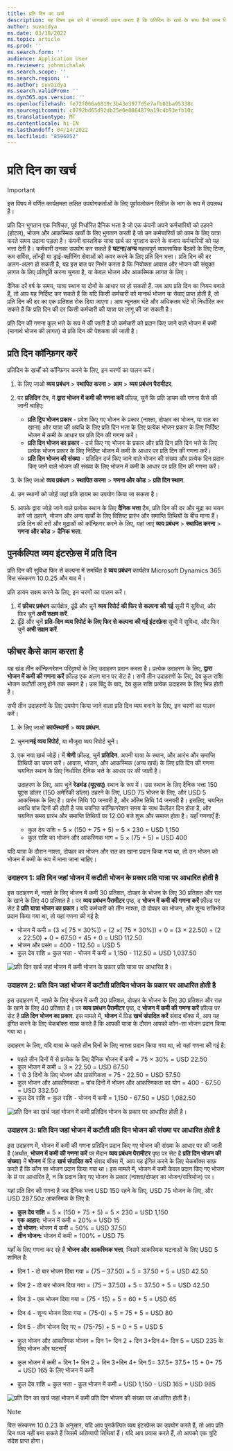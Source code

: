 ```yaml
---
title: प्रति दिन का खर्च
description: यह विषय इस बारे में जानकारी प्रदान करता है कि प्रतिदिन के खर्च के साथ कैसे काम किया जाए।
author: suvaidya
ms.date: 03/18/2022
ms.topic: article
ms.prod: ''
ms.search.form: ''
audience: Application User
ms.reviewer: johnmichalak
ms.search.scope: ''
ms.search.region: ''
ms.author: suvaidya
ms.search.validFrom: ''
ms.dyn365.ops.version: ''
ms.openlocfilehash: fe72f066a6819c3b43e3977d5e7afb01ba95338c
ms.sourcegitcommit: c0792bd65d92db25e0e8864879a19c4b93efb10c
ms.translationtype: MT
ms.contentlocale: hi-IN
ms.lasthandoff: 04/14/2022
ms.locfileid: "8596052"
---
```

# <a name="per-diem-expenses"></a>प्रति दिन का खर्च

> [!IMPORTANT] 
> इस विषय में वर्णित कार्यक्षमता लक्षित उपयोगकर्ताओं के लिए पूर्वावलोकन रिलीज़ के भाग के रूप में उपलब्ध है।

प्रति दिन भुगतान एक निश्चित, पूर्व निर्धारित दैनिक भत्ता है जो एक कंपनी अपने कर्मचारियों को ठहरने (होटल), भोजन और आकस्मिक खर्चों के लिए भुगतान करती है जो उन कर्मचारियों को काम के लिए यात्रा करते समय उठाना पड़ता है। कंपनी वास्तविक यात्रा खर्च का भुगतान करने के बजाय कर्मचारियों को यह भत्ता देती है। कर्मचारी उनका उपयोग कर सकते हैं **घटना/अन्य** महत्वपूर्ण व्यावसायिक बैठकों के लिए टिप्स, रूम सर्विस, लॉन्ड्री या ड्राई-क्लीनिंग सेवाओं को कवर करने के लिए प्रति दिन भत्ता। प्रति दिन की दर अलग-अलग हो सकती है, यह इस बात पर निर्भर करता है कि नियोक्ता आवास और भोजन की संयुक्त लागत के लिए प्रतिपूर्ति करना चुनता है, या केवल भोजन और आकस्मिक लागत के लिए।

दैनिक दरें वर्ष के समय, यात्रा स्थान या दोनों के आधार पर हो सकती हैं. जब आप प्रति दिन का नियम बनाते हैं, तो आप यह निर्दिष्ट कर सकते हैं कि यदि किसी कर्मचारी को मानार्थ भोजन या सेवाएं प्राप्त होती हैं, तो प्रति दिन की दर का एक प्रतिशत रोक दिया जाएगा। आप न्यूनतम घंटे और अधिकतम घंटे भी निर्धारित कर सकते हैं कि प्रति दिन की दर किसी कर्मचारी की यात्रा पर लागू की जा सकती है।

प्रति दिन की गणना कुल भत्ते के रूप में की जाती है जो कर्मचारी को प्रदान किए जाने वाले भोजन में कमी (मानार्थ भोजन की लागत) से प्रति दिन की पेशकश की जाती है।

## <a name="configure-per-diems"></a>प्रति दिन कॉन्फ़िगर करें

प्रतिदिन के खर्चों को कॉन्फ़िगर करने के लिए, इन चरणों का पालन करें।

1. के लिए जाओ **व्यय प्रबंधन** \> **स्थापित करना** \> **आम** \> **व्यय प्रबंधन पैरामीटर**.
2. पर **प्रतिदिन** टैब, में **द्वारा भोजन में कमी की गणना करें** फ़ील्ड, चुनें कि प्रति डायम की गणना कैसे की जानी चाहिए:

    - **प्रति ट्रिप भोजन प्रकार** - प्रवेश किए गए भोजन के प्रकार (नाश्ता, दोपहर का भोजन, या रात का खाना) और यात्रा की अवधि के लिए प्रति दिन भत्ता के लिए प्रत्येक भोजन प्रकार के लिए निर्दिष्ट भोजन में कमी के आधार पर प्रति दिन की गणना करें।
    - **प्रति दिन भोजन का प्रकार** - दर्ज किए गए भोजन के प्रकार और प्रति दिन प्रति दिन भत्ते के लिए प्रत्येक भोजन प्रकार के लिए निर्दिष्ट भोजन में कमी के आधार पर प्रति दिन की गणना करें।
    - **प्रति दिन भोजन की संख्या** - प्रतिदिन दर्ज किए जाने वाले भोजन की संख्या और प्रत्येक दिन प्रदान किए जाने वाले भोजन की संख्या के लिए भोजन में कमी के आधार पर प्रति दिन की गणना करें।

3. के लिए जाओ **व्यय प्रबंधन** \> **स्थापित करना** \> **गणना और कोड** \> **प्रति दिन स्थान**.
4. उन स्थानों को जोड़ें जहां प्रति डायम का उपयोग किया जा सकता है।
5. आपके द्वारा जोड़े जाने वाले प्रत्येक स्थान के लिए **दैनिक भत्ता** टैब, प्रति दिन की दर और मुद्रा का चयन करें जो ठहरने, भोजन और अन्य खर्चों के लिए विशिष्ट प्रारंभ और समाप्ति तिथियों के बीच मान्य हैं। प्रति दिन की दरों और मुद्राओं को कॉन्फ़िगर करने के लिए, यहां जाएं **व्यय प्रबंधन** \> **स्थापित करना** \> **गणना और कोड** \> **दैनिक भत्ता**.

## <a name="per-diems-in-the-reimagined-expense-interface"></a>पुनर्कल्पित व्यय इंटरफ़ेस में प्रति दिन

प्रति दिन की सुविधा फिर से कल्पना में समर्थित है **व्यय प्रबंधन** कार्यक्षेत्र Microsoft Dynamics 365 वित्त संस्करण 10.0.25 और बाद में।

प्रति डायम सक्षम करने के लिए, इन चरणों का पालन करें।

1. में **फ़ीचर प्रबंधन** कार्यक्षेत्र, ढूंढें और चुनें **व्यय रिपोर्ट की फिर से कल्पना की गई** सूची में सुविधा, और फिर चुनें **अभी सक्षम करें**.
2. ढूँढें और चुनें **प्रति-दिन व्यय रिपोर्ट के लिए फिर से कल्पना की गई इंटरफ़ेस** सूची में सुविधा, और फिर चुनें **अभी सक्षम करें**.

## <a name="how-the-feature-works"></a>फीचर कैसे काम करता है

यह खंड तीन कॉन्फ़िगरेशन परिदृश्यों के लिए उदाहरण प्रदान करता है। प्रत्येक उदाहरण के लिए, **द्वारा भोजन में कमी की गणना करें** फ़ील्ड एक अलग मान पर सेट है। सभी तीन उदाहरणों के लिए, देय कुल राशि भोजन कटौती लागू होने तक समान है। उस बिंदु के बाद, देय कुल राशि प्रत्येक उदाहरण के लिए भिन्न होती है।

सभी तीन उदाहरणों के लिए उपयोग किया जाने वाला प्रति दिन व्यय बनाने के लिए, इन चरणों का पालन करें।

1. के लिए जाओ **कार्यस्थानों** \> **व्यय प्रबंधन**.
2. चुनना**नई व्यय रिपोर्ट**, या मौजूदा व्यय रिपोर्ट चुनें।
3. एक नया खर्च जोड़ें। में **श्रेणी** फ़ील्ड, चुनें **प्रतिदिन**. अपनी यात्रा के स्थान, और आरंभ और समाप्ति तिथियों का चयन करें। आवास, भोजन, और आकस्मिक (अन्य खर्च) के लिए प्रति दिन की गणना चयनित स्थान के लिए निर्धारित दैनिक भत्ते के आधार पर की जाती है।

    उदाहरण के लिए, आप चुनें **रेडमंड (यूएसए)** स्थान के रूप में। उस स्थान के लिए दैनिक भत्ता 150 यूएस डॉलर (150 अमेरिकी डॉलर) ठहरने के लिए, USD 75 भोजन के लिए, और USD 5 आकस्मिक के लिए है। प्रारंभ तिथि 10 जनवरी है, और अंतिम तिथि 14 जनवरी है। इसलिए, चयनित अवधि पांच दिनों की होती है जब चयनित कॉन्फ़िगरेशन समय के साथ कैलेंडर दिन होता है, और चयनित समय प्रारंभ और समाप्ति तिथियों पर 12:00 बजे शुरू और समाप्त होता है। यहाँ गणनाएँ हैं:

    - कुल देय राशि = 5 × (150 + 75 + 5) = 5 × 230 = USD 1,150
    - कुल राशि का भोजन और आकस्मिक भाग = 5 × (75 + 5) = USD 400

यदि यात्रा के दौरान नाश्ता, दोपहर का भोजन और रात का खाना प्रदान किया गया था, तो उन भोजन को भोजन में कमी के रूप में माना जाना चाहिए।

### <a name="example-1-per-diem-where-meal-reductions-are-based-on-meal-type-per-trip"></a>उदाहरण 1: प्रति दिन जहां भोजन में कटौती भोजन के प्रकार प्रति यात्रा पर आधारित होती है

इस उदाहरण में, नाश्ते के लिए भोजन में कमी 30 प्रतिशत, दोपहर के भोजन के लिए 30 प्रतिशत और रात के खाने के लिए 40 प्रतिशत है। पर **व्यय प्रबंधन पैरामीटर** पृष्ठ, द **भोजन में कमी की गणना करें** फ़ील्ड पर सेट है **प्रति यात्रा भोजन का प्रकार।** यदि कर्मचारी को तीन नाश्ता, दो दोपहर का भोजन, और शून्य रात्रिभोज प्रदान किया गया था, तो यहां गणना की गई है:

- भोजन में कमी = (3 ×\[ 75 × 30%\]) + (2 ×\[ 75 × 30%\]) + 0 = (3 × 22.50) + (2 × 22.50) + 0 = 67.50 + 45 + 0 = USD 112.50
- भोजन और प्रसंग = 400 - 112.50 = USD 5
- कुल देय राशि = कुल भत्ता - भोजन में कमी = 1,150 - 112.50 = USD 1,037.50

![प्रति दिन खर्च जहां भोजन में कमी भोजन के प्रकार प्रति यात्रा पर आधारित है।](media/1-meal-type-per-trip.png)

### <a name="example-2-per-diem-where-meal-reductions-are-based-on-meal-type-per-day"></a>उदाहरण 2: प्रति दिन जहां भोजन में कटौती प्रतिदिन भोजन के प्रकार पर आधारित होती है

इस उदाहरण में, नाश्ते के लिए भोजन में कमी 30 प्रतिशत, दोपहर के भोजन के लिए 30 प्रतिशत और रात के खाने के लिए 40 प्रतिशत है। पर **व्यय प्रबंधन पैरामीटर** पृष्ठ, द **भोजन में कमी की गणना करें** फ़ील्ड पर सेट है **प्रति दिन भोजन का प्रकार**. इस मामले में, **भोजन** में ग्रिड **खर्च संपादित करें** संवाद बॉक्स में, आप यह इंगित करने के लिए चेकबॉक्स साफ़ करते हैं कि आपकी यात्रा के दौरान आपको कौन-सा भोजन प्रदान किया गया था।

उदाहरण के लिए, यदि यात्रा के पहले तीन दिनों के लिए नाश्ता प्रदान किया गया था, तो यहां गणना की गई है:

- पहले तीन दिनों में से प्रत्येक के लिए दैनिक भोजन में कमी = 75 × 30% = USD 22.50
- कुल भोजन में कमी = 3 × 22.50 = USD 67.50
- 1 से 3 दिनों के लिए भोजन और प्रासंगिकता = 75 - 22.50 = USD 57.50
- कुल भोजन और आकस्मिकता = पांच दिनों में भोजन और आकस्मिकता का योग = 400 - 67.50 = USD 332.50
- कुल देय राशि = कुल राशि - भोजन में कमी = 1,150 - 67.50 = USD 1,082.50

![प्रति दिन का खर्च जहां भोजन में कमी प्रतिदिन भोजन के प्रकार पर आधारित होती है।](media/2-meal-type-per-day.png)

### <a name="example-3-per-diem-where-meal-reductions-are-based-on-number-of-meals-per-day"></a>उदाहरण 3: प्रति दिन जहां भोजन में कटौती प्रति दिन भोजन की संख्या पर आधारित होती है

इस उदाहरण में, भोजन में कमी की गणना प्रतिदिन प्रदान किए गए भोजन की संख्या के आधार पर की जाती है (अर्थात, **भोजन में कमी की गणना करें** पर मैदान **व्यय प्रबंधन पैरामीटर** पृष्ठ पर सेट है **प्रति दिन भोजन की संख्या**) में **भोजन** में ग्रिड **खर्च संपादित करें** संवाद बॉक्स में, आप यह इंगित करने के लिए चेकबॉक्स साफ़ करते हैं कि कौन सा भोजन प्रदान किया गया था।
इस मामले में, भोजन में कमी केवल प्रदान किए गए भोजन के # पर आधारित है, न कि प्रदान किए गए भोजन के प्रकार (नाश्ता/दोपहर का भोजन/रात्रिभोज) पर।

यहां प्रति दिन की गणना है जब दैनिक भत्ता USD 150 रहने के लिए, USD 75 भोजन के लिए, और USD 287.50z आकस्मिक के लिए है:

- **कुल देय राशि** = 5 × (150 + 75 + 5) = 5 × 230 = USD 1,150
- **एक आहार:** भोजन में कमी = 20% = USD 15
- **दो भोजन:** भोजन में कमी = 50% = USD 37.50
- **तीन भोजन:** भोजन में कमी = 100% = USD 75

यहाँ के लिए गणना कर रहे हैं **भोजन और आकस्मिक भत्ता**, जिसमें आकस्मिक घटनाओं के लिए USD 5 शामिल है:

- दिन 1 - दो बार भोजन दिया गया = (75 – 37.50) + 5 = 37.50 + 5 = USD 42.50
- दिन 2 - दो बार भोजन दिया गया = (75 – 37.50) + 5 = 37.50 + 5 = USD 42.50
- दिन 3 - एक भोजन दिया गया = (75 - 15) + 5 = 60 + 5 = USD 65
- दिन 4 - शून्य भोजन दिया गया = (75-0) + 5 = 75 + 5 = USD 80
- दिन 5 - तीन भोजन दिए गए = (75-75) + 5 = 0 + 5 = USD 5

- कुल भोजन और आकस्मिक भोजन = दिन 1+ दिन 2 + दिन 3+दिन 4+ दिन 5 = USD 235 के लिए भोजन और घटनाएँ
- कुल भोजन में कमी = दिन 1+ दिन 2 + दिन 3+दिन 4+ दिन 5= 37.5+ 37.5+ 15 + 0+ 75 = USD 165 के लिए भोजन में कमी
- कुल देय राशि = कुल भत्ता - कुल भोजन में कमी = USD 1,150 - USD 165 = USD 985

![प्रति दिन का खर्च जहां भोजन में कमी प्रति दिन भोजन की संख्या पर आधारित होती है।](media/3-number-of-meals-per-day.png)

> [!NOTE]
> वित्त संस्करण 10.0.23 के अनुसार, यदि आप पुनर्कल्पित व्यय इंटरफ़ेस का उपयोग करते हैं, तो आप प्रति दिन व्यय नहीं बना सकते हैं जिसमें अतिव्यापी तिथियां हैं। यदि आप प्रयास करते हैं, तो आपको एक त्रुटि संदेश प्राप्त होगा।
